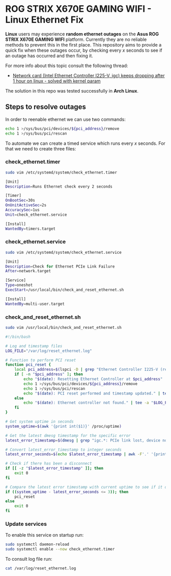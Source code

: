 # ROG STRIX X670E GAMING WIFI - Linux Ethernet Fix

**Linux** users may experience **random ethernet outages** on the **Asus ROG STRIX X670E GAMING WIFI** platform. Currently they are no reliable methods to prevent this in the first place. This repository aims to provide a quick fix when these outages occur, by checking every *x* seconds to see if an outage has occurred and then fixing it.

For more info about this topic consult the following thread:

* [ Network card (Intel Ethernet Controller I225-V, igc) keeps dropping after 1 hour on linux - solved with kernel param ](https://www.reddit.com/r/buildapc/comments/xypn1m/network_card_intel_ethernet_controller_i225v_igc/)

The solution in this repo was tested successfully in **Arch Linux**.

## Steps to resolve outages

In order to reenable ethernet we can use two commands:

```bash
echo 1 >/sys/bus/pci/devices/${pci_address}/remove
echo 1 >/sys/bus/pci/rescan
```

To automate we can create a timed service which runs every *x* seconds. For that we need to create three files:

### check_ethernet.timer

```bash
sudo vim /etc/systemd/system/check_ethernet.timer
```

```bash
[Unit]
Description=Runs Ethernet check every 2 seconds

[Timer]
OnBootSec=30s
OnUnitActiveSec=2s
AccuracySec=1us
Unit=check_ethernet.service

[Install]
WantedBy=timers.target
```

### check_ethernet.service

```bash
sudo vim /etc/systemd/system/check_ethernet.service
```

```bash
[Unit]
Description=Check for Ethernet PCIe Link Failure
After=network.target

[Service]
Type=oneshot
ExecStart=/usr/local/bin/check_and_reset_ethernet.sh

[Install]
WantedBy=multi-user.target
```

### check_and_reset_ethernet.sh

```bash
sudo vim /usr/local/bin/check_and_reset_ethernet.sh
```

```bash
#!/bin/bash

# Log and timestamp files
LOG_FILE="/var/log/reset_ethernet.log"

# Function to perform PCI reset
function pci_reset {
	local pci_address=$(lspci -D | grep "Ethernet Controller I225-V (rev 03)" | awk '{print $1}')
	if [ -n "$pci_address" ]; then
		echo "$(date): Resetting Ethernet Controller at $pci_address" | tee -a "$LOG_FILE"
		echo 1 >/sys/bus/pci/devices/${pci_address}/remove
		echo 1 >/sys/bus/pci/rescan
		echo "$(date): PCI reset performed and timestamp updated." | tee -a "$LOG_FILE"
	else
		echo "$(date): Ethernet controller not found." | tee -a "$LOG_FILE"
	fi
}

# Get system uptime in seconds
system_uptime=$(awk '{print int($1)}' /proc/uptime)

# Get the latest dmesg timestamp for the specific error
latest_error_timestamp=$(dmesg | grep "igc.*: PCIe link lost, device now detached" | tail -1 | awk -F'[][ :]+*' '{split($2,a,"."); print a[1]}')

# Convert latest_error_timestamp to integer seconds
latest_error_seconds=$(echo $latest_error_timestamp | awk -F'.' '{print $1}')

# Check if there has been a disconnect
if [[ -z "$latest_error_timestamp" ]]; then
	exit 0
fi

# Compare the latest error timestamp with current uptime to see if it occurred at least 3 seconds ago
if ((system_uptime - latest_error_seconds <= 3)); then
	pci_reset
else
	exit 0
fi
```

### Update services

To enable this service on startup run:

```bash
sudo systemctl daemon-reload
sudo systemctl enable --now check_ethernet.timer
```

To consult log file run:

```bash
cat /var/log/reset_ethernet.log
```
